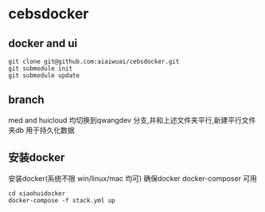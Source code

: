 # cebsdocker
## docker and ui
```
git clone git@github.com:aiaiwuai/cebsdocker.git
git submodule init
git submodule update
```  
## branch
med and huicloud 均切换到qwangdev 分支,并和上述文件夹平行,新建平行文件夹db 用于持久化数据

## 安装docker
安装docker(系统不限 win/linux/mac 均可)
确保docker  docker-composer 可用
```
cd xiaohuidocker
docker-compose -f stack.yml up
```
